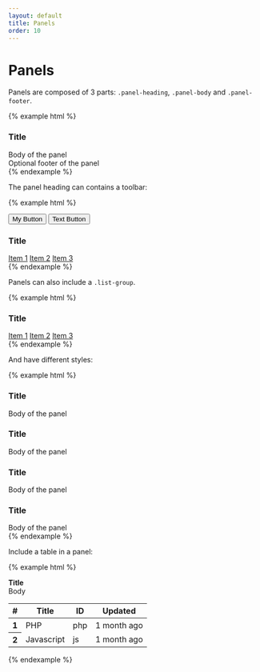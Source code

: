 ```yaml
---
layout: default
title: Panels
order: 10
---
```


# Panels

Panels are composed of 3 parts: `.panel-heading`, `.panel-body` and `.panel-footer`.

{% example html %}
<div class="panel panel-default">
    <div class="panel-heading">
        <h3 class="panel-title">Title</h3>
    </div>
    <div class="panel-body">
        Body of the panel
    </div>
    <div class="panel-footer">
        Optional footer of the panel
    </div>
</div>
{% endexample %}

The panel heading can contains a toolbar:

{% example html %}
<div class="panel panel-default">
    <div class="panel-heading">
        <div class="btn-toolbar panel-toolbar">
            <button class="btn">My Button</button>
            <button class="btn btn-text-link">Text Button</button>
        </div>
        <h3 class="panel-title">Title</h3>
    </div>
    <div class="list-group">
        <a href="#" class="list-group-item">Item 1</a>
        <a href="#" class="list-group-item active">Item 2</a>
        <a href="#" class="list-group-item">Item 3</a>
    </div>
</div>
{% endexample %}

Panels can also include a `.list-group`.

{% example html %}
<div class="panel panel-default">
    <div class="panel-heading">
        <h3 class="panel-title">Title</h3>
    </div>
    <div class="list-group">
        <a href="#" class="list-group-item">Item 1</a>
        <a href="#" class="list-group-item active">Item 2</a>
        <a href="#" class="list-group-item">Item 3</a>
    </div>
</div>
{% endexample %}

And have different styles:

{% example html %}
<div class="panel panel-danger">
    <div class="panel-heading">
        <h3 class="panel-title">Title</h3>
    </div>
    <div class="panel-body">
        Body of the panel
    </div>
</div>
<div class="panel panel-warning">
    <div class="panel-heading">
        <h3 class="panel-title">Title</h3>
    </div>
    <div class="panel-body">
        Body of the panel
    </div>
</div>
<div class="panel panel-success">
    <div class="panel-heading">
        <h3 class="panel-title">Title</h3>
    </div>
    <div class="panel-body">
        Body of the panel
    </div>
</div>
<div class="panel panel-info">
    <div class="panel-heading">
        <h3 class="panel-title">Title</h3>
    </div>
    <div class="panel-body">
        Body of the panel
    </div>
</div>
{% endexample %}

Include a table in a panel:

{% example html %}
<div class="panel panel-default">
    <div class="panel-heading">
        <b>Title</b>
    </div>
    <div class="panel-body">
        Body
    </div>
    <table class="table">
        <thead>
            <tr>
                <th>#</th>
                <th>Title</th>
                <th>ID</th>
                <th>Updated</th>
            </tr>
        </thead>
        <tbody>
            <tr>
                <th scope="row">1</th>
                <td>PHP</td>
                <td>php</td>
                <td>1 month ago</td>
            </tr>
            <tr>
                <th scope="row">2</th>
                <td>Javascript</td>
                <td>js</td>
                <td>1 month ago</td>
            </tr>
        </tbody>
    </table>
</div>
{% endexample %}


